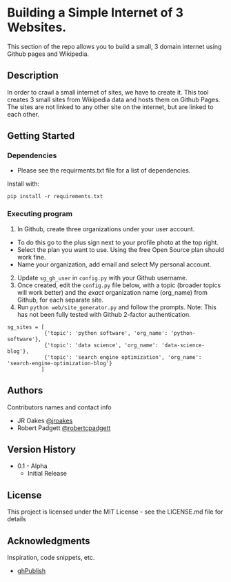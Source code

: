 # Building a Simple Internet of 3 Websites.

This section of the repo allows you to build a small, 3 domain internet using Github pages and Wikipedia.

## Description

In order to crawl a small internet of sites, we have to create it.  This tool creates 3 small sites from Wikipedia data and hosts them on Github Pages.  The sites are not linked to any other site on the internet, but are linked to each other.


## Getting Started

### Dependencies

* Please see the requirments.txt file for a list of dependencies.

Install with:
```
pip install -r requirements.txt
```


### Executing program

1. In Github, create three organizations under your user account.
* To do this go to the plus sign next to your profile photo at the top right.
* Select the plan you want to use. Using the free Open Source plan should work fine.
* Name your organization, add email and select My personal account.
2. Update `sg_gh_user` in `config.py` with your Github username.
3. Once created, edit the `config.py` file below, with a topic (broader topics will work better) and the *exact* organization name (org_name) from Github, for each separate site.
4. Run `python web/site_generator.py` and follow the prompts.  Note: This has not been fully tested with Github 2-factor authentication.

```
sg_sites = [
            {'topic': 'python software', 'org_name': 'python-software'},
            {'topic': 'data science', 'org_name': 'data-science-blog'},
            {'topic': 'search engine optimization', 'org_name': 'search-engine-optimization-blog'}
           ]
```

## Authors

Contributors names and contact info
* JR Oakes [@jroakes](https://twitter.com/jroakes)
* Robert Padgett [@robertcpadgett](https://twitter.com/robertcpadgett)


## Version History

* 0.1 - Alpha
    * Initial Release


## License

This project is licensed under the MIT License - see the LICENSE.md file for details

## Acknowledgments

Inspiration, code snippets, etc.
* [ghPublish](https://github.com/oxalorg/ghPublish)
